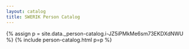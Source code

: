 ```yaml
---
layout: catalog
title: SWERIK Person Catalog
---
```

{% assign p = site.data._person-catalog.i-JZ5iPMkMe6sm73EKDXdNWU %}
{% include person-catalog.html p=p %}

